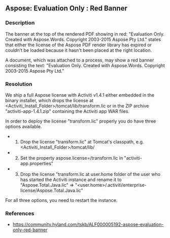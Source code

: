 ## Aspose: Evaluation Only : Red Banner

### Description
The banner at the top of the rendered PDF showing in red:  "Evaluation Only. Created with Aspose.Words. Copyright 2003-2015 Aspose Pty Ltd." states that either the license of the Aspose PDF render library has expired or couldn't be loaded because it hasn't been placed at the right location.


A document, which was attached to a process, may show a red banner consisting the text: "Evaluation Only. Created with Aspose.Words. Copyright 2003-2015 Aspose Pty Ltd."

### Resolution
We ship a full Aspose license with Activiti v1.4.1 either embedded in the binary installer, which drops the license at <Activiti_Install_Folder>/tomcat/lib/transform.lic or in the ZIP archive "activiti-app-1.4.1.zip" containing the Activiti app WAR files.

In order to deploy the license "transform.lic" properly you do have three options available.

* 1. Drop the license "transform.lic" at Tomcat's classpath, e.g. <Activiti_Install_Folder>/tomcat/lib/
* 2. Set the property aspose.license=<Path to folder containing the license>/transform.lic in "activiti-app.properties"
* 3. Drop the license "transform.lic at user.home folder of the user who has started the Activiti instance and rename it to "Aspose.Total.Java.lic" => "<user.home>/.activiti/enterprise-license/Aspose.Total.Java.lic"

For all three options, you need to restart the instance.

### References
* https://community.hyland.com/tskb/ALF000005192-aspose-evaluation-only-red-banner
